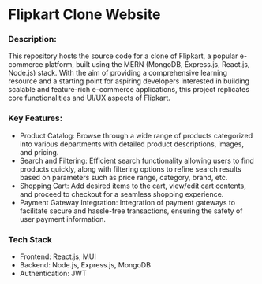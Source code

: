# Flipkart Clone Website

### Description:
This repository hosts the source code for a clone of Flipkart, a popular e-commerce platform, built using the MERN (MongoDB, Express.js, React.js, Node.js) stack. With the aim of providing a comprehensive learning resource and a starting point for aspiring developers interested in building scalable and feature-rich e-commerce applications, this project replicates core functionalities and UI/UX aspects of Flipkart.

### Key Features:

* Product Catalog: Browse through a wide range of products categorized into various departments with detailed product descriptions, images, and pricing.
* Search and Filtering: Efficient search functionality allowing users to find products quickly, along with filtering options to refine search results based on parameters such as price range, category, brand, etc.
* Shopping Cart: Add desired items to the cart, view/edit cart contents, and proceed to checkout for a seamless shopping experience.
* Payment Gateway Integration: Integration of payment gateways to facilitate secure and hassle-free transactions, ensuring the safety of user payment information.

### Tech Stack
* Frontend: React.js, MUI
* Backend: Node.js, Express.js, MongoDB
* Authentication: JWT
